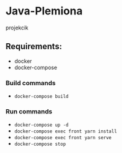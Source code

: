 # Java-Plemiona
projekcik

## Requirements:

- docker
- docker-compose


### Build commands

 - `docker-compose build`
 
### Run commands

 - `docker-compose up -d`
 - `docker-compose exec front yarn install`
 - `docker-compose exec front yarn serve`
 - `docker-compose stop`
 